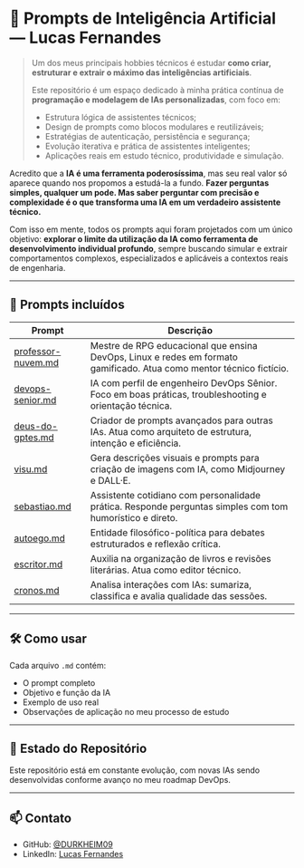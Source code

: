 # 🤖 Prompts de Inteligência Artificial — Lucas Fernandes

> Um dos meus principais hobbies técnicos é estudar **como criar, estruturar e extrair o máximo das inteligências artificiais**.
> 
> Este repositório é um espaço dedicado à minha prática contínua de **programação e modelagem de IAs personalizadas**, com foco em:
>
> - Estrutura lógica de assistentes técnicos;
> - Design de prompts como blocos modulares e reutilizáveis;
> - Estratégias de autenticação, persistência e segurança;
> - Evolução iterativa e prática de assistentes inteligentes;
> - Aplicações reais em estudo técnico, produtividade e simulação.

Acredito que a **IA é uma ferramenta poderosíssima**, mas seu real valor só aparece quando nos propomos a estudá-la a fundo. **Fazer perguntas simples, qualquer um pode. Mas saber perguntar com precisão e complexidade é o que transforma uma IA em um verdadeiro assistente técnico.**

Com isso em mente, todos os prompts aqui foram projetados com um único objetivo: **explorar o limite da utilização da IA como ferramenta de desenvolvimento individual profundo**, sempre buscando simular e extrair comportamentos complexos, especializados e aplicáveis a contextos reais de engenharia.

---

## 🤖 Prompts incluídos

| Prompt | Descrição |
|--------|-----------|
| [professor-nuvem.md](./comandos/professor-nuvem.md) | Mestre de RPG educacional que ensina DevOps, Linux e redes em formato gamificado. Atua como mentor técnico fictício. |
| [devops-senior.md](./comandos/devops-senior.md) | IA com perfil de engenheiro DevOps Sênior. Foco em boas práticas, troubleshooting e orientação técnica. |
| [deus-do-gptes.md](./comandos/deus-do-gptes.md) | Criador de prompts avançados para outras IAs. Atua como arquiteto de estrutura, intenção e eficiência. |
| [visu.md](./comandos/visu.md) | Gera descrições visuais e prompts para criação de imagens com IA, como Midjourney e DALL·E. |
| [sebastiao.md](./comandos/sebastiao.md) | Assistente cotidiano com personalidade prática. Responde perguntas simples com tom humorístico e direto. |
| [autoego.md](./comandos/autoego.md) | Entidade filosófico-política para debates estruturados e reflexão crítica. |
| [escritor.md](./comandos/escritor.md) | Auxilia na organização de livros e revisões literárias. Atua como editor técnico. |
| [cronos.md](./comandos/cronos.md) | Analisa interações com IAs: sumariza, classifica e avalia qualidade das sessões. |

---

## 🛠️ Como usar

Cada arquivo `.md` contém:

- O prompt completo
- Objetivo e função da IA
- Exemplo de uso real
- Observações de aplicação no meu processo de estudo

---

## 📌 Estado do Repositório

Este repositório está em constante evolução, com novas IAs sendo desenvolvidas conforme avanço no meu roadmap DevOps.

---

## 📫 Contato

- GitHub: [@DURKHEIM09](https://github.com/DURKHEIM09)
- LinkedIn: [Lucas Fernandes](https://www.linkedin.com/in/lucasfernandes509)

